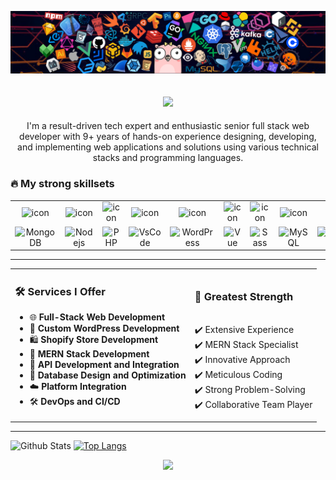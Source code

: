 ![](https://github.com/techexpert0119/techexpert0119/blob/main/assets/header_1.png)

<h2 align="center">
  <a href="https://git.io/typing-svg">
    <img src="https://readme-typing-svg.herokuapp.com/?lines=Hello,+everyone!+👋;Nice+to+meet+you!&center=true&size=30">
  </a>
</h2>

<p align="center">
I'm a result-driven tech expert and enthusiastic senior full stack web developer with 9+ years of hands-on experience designing, developing, and implementing web applications and solutions using various technical stacks and programming languages.
</p>

### 🔥 My strong skillsets

<table align="center" style="border: none;">
  <tr>
    <td align="center">
      <img src="https://skillicons.dev/icons?i=react" alt="icon" width="24" height="24" />
    </td>
    <td align="center">
      <img src="https://skillicons.dev/icons?i=typescript" alt="icon" width="24" height="24" />
    </td>
    <td align="center">
      <img src="https://skillicons.dev/icons?i=javascript" alt="icon" width="24" height="24" />
    </td>
    <td align="center">
      <img src="https://skillicons.dev/icons?i=cpp" alt="icon" width="24" height="24" />
    </td>
    <td align="center">
      <img src="https://skillicons.dev/icons?i=mysql" alt="icon" width="24" height="24" />
    </td>
    <td align="center">
      <img src="https://skillicons.dev/icons?i=aws" alt="icon" width="24" height="24" />
    </td>
    <td align="center">
      <img src="https://skillicons.dev/icons?i=python" alt="icon" width="24" height="24" />
    </td>
    <td align="center">
      <img src="https://skillicons.dev/icons?i=django" alt="icon" width="24" height="24" />
    </td>
    <td align="center">
      <img src="https://skillicons.dev/icons?i=github" alt="icon" width="24" height="24" />
    </td>
    <td align="center">
      <img src="https://skillicons.dev/icons?i=nextjs" width="24" height="24" alt="NextJS" />
    </td>
    <td align="center">
      <img src="https://skillicons.dev/icons?i=angular" width="24" height="24" alt="HTML5" />
    </td>
    <td align="center" >
      <img src="https://skillicons.dev/icons?i=laravel" width="24" height="24" alt="Laravel" />
    </td>
    <td align="center" >
      <img src="https://skillicons.dev/icons?i=express" width="24" height="24" alt="Express" />
    </td>
    <td align="center" >
      <img src="https://skillicons.dev/icons?i=html" width="24" height="24" alt="HTML5" />
    </td>
    <td align="center">
      <img src="https://skillicons.dev/icons?i=css" width="24" height="24" alt="css" />
    </td>
    <td align="center" >
      <img src="https://skillicons.dev/icons?i=bootstrap" width="24" height="24" alt="bootstrap" />
    </td>
    <td align="center">
      <img src="https://skillicons.dev/icons?i=tailwind" width="24" height="24" alt="tailwind" />
    </td>
    <td align="center">
      <img src="https://skillicons.dev/icons?i=jquery" width="24" height="24" alt="jQuery" />
    </td>
  </tr>
  <tr>
    <td align="center">
      <img src="https://skillicons.dev/icons?i=mongodb" width="24" height="24" alt="MongoDB" />
    </td>
    <td align="center">
      <img src="https://skillicons.dev/icons?i=nodejs" width="24" height="24" alt="Nodejs" />
    </td>
    <td align="center">
      <img src="https://skillicons.dev/icons?i=php" width="24" height="24" alt="PHP" />
    </td>
    <td align="center">
      <img src="https://skillicons.dev/icons?i=vscode" width="24" height="24" alt="VsCode" />
    </td>
    <td align="center">
      <img src="https://skillicons.dev/icons?i=wordpress" width="24" height="24" alt="WordPress" />
    </td>
    <td align="center">
      <img src="https://skillicons.dev/icons?i=vue" width="24" height="24" alt="Vue" />
    </td>
    <td align="center">
      <img src="https://skillicons.dev/icons?i=sass" width="24" height="24" alt="Sass" />
    </td>
    <td align="center">
      <img src="https://skillicons.dev/icons?i=graphql" width="24" height="24" alt="MySQL" />
    </td>
    <td align="center">
      <img src="https://skillicons.dev/icons?i=postgres" width="24" height="24" alt="PostgreSQL" />
    </td>
    <td align="center">
      <img src="https://skillicons.dev/icons?i=nuxtjs" width="24" height="24" alt="" />
    </td>
    <td align="center">
      <img src="https://skillicons.dev/icons?i=d3" width="24" height="24" alt="" />
    </td>
    <td align="center">
      <img src="https://skillicons.dev/icons?i=redux" width="24" height="24" alt="" />
    </td>
    <td align="center">
      <img src="https://skillicons.dev/icons?i=go" width="24" height="24" alt="" />
    </td>
    <td align="center">
      <img src="https://skillicons.dev/icons?i=nestjs" width="24" height="24" alt="" />
    </td>
    <td align="center">
      <img src="https://skillicons.dev/icons?i=mui" width="24" height="24" alt="" />
    </td>
    <td align="center">
      <img src="https://skillicons.dev/icons?i=azure" width="24" height="24" alt="" />
    </td>
    <td align="center">
      <img src="https://skillicons.dev/icons?i=docker" width="24" height="24" alt="" />
    </td>
    <td align="center">
      <img src="https://skillicons.dev/icons?i=kubernetes" width="24" height="24" alt="" />
    </td>
 </tr>
</table>

<hr>

<table style="border: none; width: 100%;">
  <tr>
    <td>
      <h3>🛠️ Services I Offer</h3>
      <ul>
        <li>🌐 <b>Full-Stack Web Development</b></li>
        <li>📝 <b>Custom WordPress Development</b></li>
        <li>🛍️ <b>Shopify Store Development</b></li>
        <li>🔹 <b>MERN Stack Development</b></li>
        <li>🔌 <b>API Development and Integration</b></li>
        <li>💾 <b>Database Design and Optimization</b></li>
        <li>☁️ <b>Platform Integration</b></li>
        <li>🛠️ <b>DevOps and CI/CD</b></li>
      </ul>
    </td>
    <td>
      <h3>🌟 Greatest Strength</h3>
      <br>✔️ Extensive Experience<br/>✔️ MERN Stack Specialist<br/>✔️ Innovative Approach<br/>✔️ Meticulous Coding</br>✔️ Strong Problem-Solving<br/>✔️ Collaborative Team Player<br/></b>
      </ul>
    </td>
  </tr>
</table>
<hr>

![Github Stats](https://github-readme-stats.vercel.app/api?username=techexpert0119&count_private=true&show_icons=true)
[![Top Langs](https://github-readme-stats.vercel.app/api/top-langs/?username=techexpert0119&layout=compact)](https://github.com/anuraghazra/github-readme-stats)

<div align="center">
  <img height="120" src="https://user-images.githubusercontent.com/123120185/257965076-a45fbf30-104f-4dea-b41f-4babd28f92d2.svg"  />
</div>
